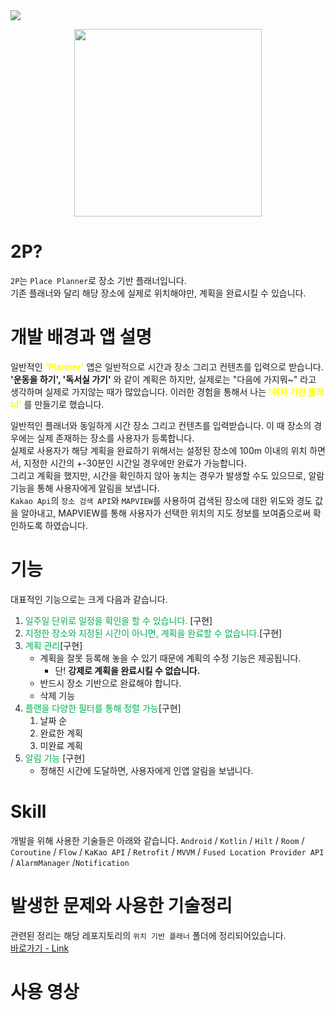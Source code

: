 <img src="https://capsule-render.vercel.app/api?type=waving&color=auto&height=200&section=header&text=위치기반플래너&fontSize=90" />

<p align="center"> 
  <img src="https://github.com/Myeongcheol-shin/location/assets/82868004/9a2f089e-89cb-44e4-92c0-8b27e8dd0a11" height="300" width="300"> 
</p>

# 2P?
`2P`는 `Place Planner`로 장소 기반 플래너입니다.  
기존 플래너와 달리 해당 장소에 실제로 위치해야만, 계획을 완료시킬 수 있습니다.

# 개발 배경과 앱 설명
일반적인 <span style="color:#ffff00" >**'Planner'** </span>앱은 일반적으로 시간과 장소 그리고 컨텐츠를 입력으로 받습니다. 
**'운동을 하기', '독서실 가기'** 와 같이 계획은 하지만, 실제로는 "다음에 가지뭐~" 라고 생각하며 실제로 가지않는 때가 많았습니다. 이러한 경험을 통해서 나는<span style="color:#ffff00"> **'위치 기반 플래너'**</span> 를 만들기로 했습니다. 

일반적인 플래너와 동일하게 시간 장소 그리고 컨텐츠를 입력받습니다. 이 때 장소의 경우에는 실제 존재하는 장소를 사용자가 등록합니다.    
실제로 사용자가 해당 계획을 완료하기 위해서는 설정된 장소에 100m 이내의 위치 하면서, 지정한 시간의 +-30분인 시간일 경우에만 완료가 가능합니다.  
그리고 계획을 했지만, 시간을 확인하지 않아 놓치는 경우가 발생할 수도 있으므로, 알람 기능을 통해 사용자에게 알림을 보냅니다.  
`Kakao Api`의 `장소 검색 API`와 `MAPVIEW`를 사용하여 검색된 장소에 대한 위도와 경도 값을 알아내고, MAPVIEW를 통해 사용자가 선택한 위치의 지도 정보를 보여줌으로써 확인하도록 하였습니다.

# 기능
대표적인 기능으로는 크게 다음과 같습니다.

1.  <span style="color:#00b050">일주일 단위로 일정을 확인을 할 수 있습니다.</span> [구현]
2.  <span style="color:#00b050">지정한 장소와 지정된 시간이 아니면, 계획을 완료할 수 없습니다.</span>[구현]
3. <span style="color:#00b050"> 계획 관리</span>[구현]
	* 계획을 잘못 등록해 놓을 수 있기 때문에 계획의 수정 기능은 제공됩니다. 
		* 단! **강제로 계획을 완료시킬 수 없습니다.**
    * 반드시 장소 기반으로 완료해야 합니다.
	* 삭제 기능
4. <span style="color:#00b050">플랜을 다양한 필터를 통해 정렬 가능</span>[구현]
	1. 날짜 순
	2. 완료한 계획
	3. 미완료 계획
5. <span style="color:#00b050">알림 기능</span> [구현]
	* 정해진 시간에 도달하면, 사용자에게 인앱 알림을 보냅니다.

# Skill
개발을 위해 사용한 기술들은 아래와 같습니다.
`Android` / `Kotlin` / `Hilt` / `Room` / `Coroutine` / `Flow` / `KaKao API` / `Retrofit` / `MVVM` / `Fused Location Provider API` / `AlarmManager` /`Notification`

# 발생한 문제와 사용한 기술정리
관련된 정리는 해당 레포지토리의 `위치 기반 플래너` 폴더에 정리되어있습니다.  
[바로가기 - Link](https://github.com/Myeongcheol-shin/location/tree/main/%E1%84%8B%E1%85%B1%E1%84%8E%E1%85%B5%20%E1%84%80%E1%85%B5%E1%84%87%E1%85%A1%E1%86%AB%20%E1%84%91%E1%85%B3%E1%86%AF%E1%84%85%E1%85%A2%E1%84%82%E1%85%A5)

# 사용 영상

